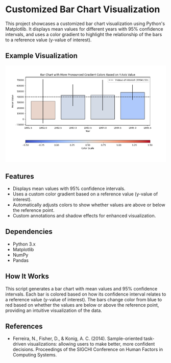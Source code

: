 # Customized Bar Chart Visualization
This project showcases a customized bar chart visualization using Python's Matplotlib. It displays mean values for different years with 95% confidence intervals, and uses a color gradient to highlight the relationship of the bars to a reference value (y-value of interest).

## Example Visualization
![Customized Bar Chart](VisualImage.png)

## Features
- Displays mean values with 95% confidence intervals.
- Uses a custom color gradient based on a reference value (y-value of interest).
- Automatically adjusts colors to show whether values are above or below the reference point.
- Custom annotations and shadow effects for enhanced visualization.

## Dependencies
- Python 3.x
- Matplotlib
- NumPy
- Pandas

## How It Works
This script generates a bar chart with mean values and 95% confidence intervals. Each bar is colored based on how its confidence interval relates to a reference value (y-value of interest). The bars change color from blue to red based on whether the values are below or above the reference point, providing an intuitive visualization of the data.

## References
- Ferreira, N., Fisher, D., & Konig, A. C. (2014). Sample-oriented task-driven visualizations: allowing users to make better, more confident decisions. Proceedings of the SIGCHI Conference on Human Factors in Computing Systems.
